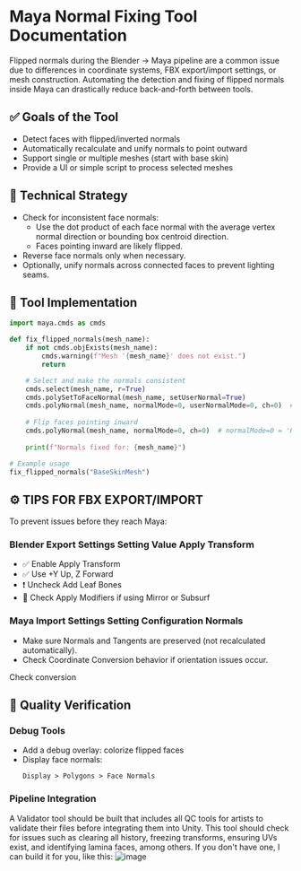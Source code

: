 # Maya Normal Fixing Tool Documentation
Flipped normals during the Blender → Maya pipeline are a common issue due to differences in coordinate systems, FBX export/import settings, or mesh construction. Automating the detection and fixing of flipped normals inside Maya can drastically reduce back-and-forth between tools.

## ✅ Goals of the Tool
- Detect faces with flipped/inverted normals
- Automatically recalculate and unify normals to point outward
- Support single or multiple meshes (start with base skin)
- Provide a UI or simple script to process selected meshes

## 🧠 Technical Strategy
- Check for inconsistent face normals:
  + Use the dot product of each face normal with the average vertex normal direction or bounding box centroid direction.
  + Faces pointing inward are likely flipped.
- Reverse face normals only when necessary.
- Optionally, unify normals across connected faces to prevent lighting seams.

## 🧰 Tool Implementation
```python
import maya.cmds as cmds

def fix_flipped_normals(mesh_name):
    if not cmds.objExists(mesh_name):
        cmds.warning(f"Mesh '{mesh_name}' does not exist.")
        return

    # Select and make the normals consistent
    cmds.select(mesh_name, r=True)
    cmds.polySetToFaceNormal(mesh_name, setUserNormal=True)
    cmds.polyNormal(mesh_name, normalMode=0, userNormalMode=0, ch=0)  # Set to 'Unify'
    
    # Flip faces pointing inward
    cmds.polyNormal(mesh_name, normalMode=0, ch=0)  # normalMode=0 = 'Reverse'
    
    print(f"Normals fixed for: {mesh_name}")

# Example usage
fix_flipped_normals("BaseSkinMesh")
```

## ⚙️ TIPS FOR FBX EXPORT/IMPORT
To prevent issues before they reach Maya:
### Blender Export Settings Setting Value Apply Transform
- ✅ Enable Apply Transform
- ✅ Use +Y Up, Z Forward
- ❗ Uncheck Add Leaf Bones
- 🔁 Check Apply Modifiers if using Mirror or Subsurf

### Maya Import Settings Setting Configuration Normals
- Make sure Normals and Tangents are preserved (not recalculated automatically).
- Check Coordinate Conversion behavior if orientation issues occur.

Check conversion
## 🧪 Quality Verification
### Debug Tools
- Add a debug overlay: colorize flipped faces
- Display face normals:
  ```plaintext
  Display > Polygons > Face Normals
   ```
### Pipeline Integration
A Validator tool should be built that includes all QC tools for artists to validate their files before integrating them into Unity. This tool should check for issues such as clearing all history, freezing transforms, ensuring UVs exist, and identifying lamina faces, among others.
If you don't have one, I can build it for you, like this:
![image](https://github.com/user-attachments/assets/22973233-f46b-4c97-a0cc-62f2494c2c99)
